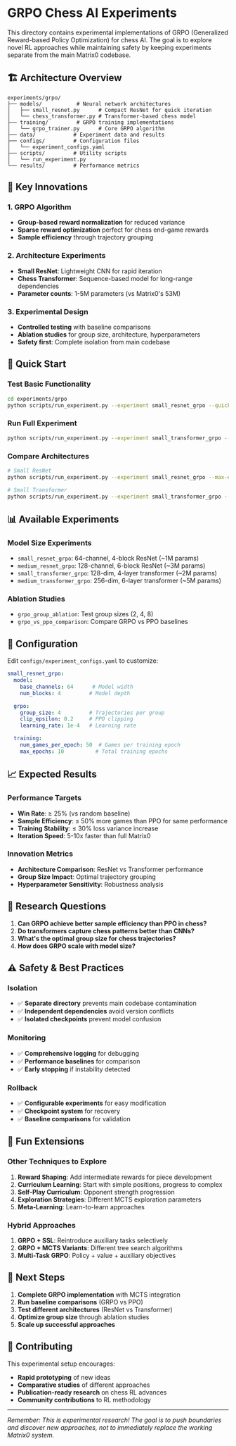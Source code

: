 # GRPO Chess AI Experiments

This directory contains experimental implementations of GRPO (Generalized Reward-based Policy Optimization) for chess AI. The goal is to explore novel RL approaches while maintaining safety by keeping experiments separate from the main Matrix0 codebase.

## 🏗️ **Architecture Overview**

```
experiments/grpo/
├── models/           # Neural network architectures
│   ├── small_resnet.py      # Compact ResNet for quick iteration
│   └── chess_transformer.py # Transformer-based chess model
├── training/         # GRPO training implementations
│   └── grpo_trainer.py      # Core GRPO algorithm
├── data/            # Experiment data and results
├── configs/         # Configuration files
│   └── experiment_configs.yaml
├── scripts/         # Utility scripts
│   └── run_experiment.py
└── results/         # Performance metrics
```

## 🎯 **Key Innovations**

### **1. GRPO Algorithm**
- **Group-based reward normalization** for reduced variance
- **Sparse reward optimization** perfect for chess end-game rewards
- **Sample efficiency** through trajectory grouping

### **2. Architecture Experiments**
- **Small ResNet**: Lightweight CNN for rapid iteration
- **Chess Transformer**: Sequence-based model for long-range dependencies
- **Parameter counts**: 1-5M parameters (vs Matrix0's 53M)

### **3. Experimental Design**
- **Controlled testing** with baseline comparisons
- **Ablation studies** for group size, architecture, hyperparameters
- **Safety first**: Complete isolation from main codebase

## 🚀 **Quick Start**

### **Test Basic Functionality**
```bash
cd experiments/grpo
python scripts/run_experiment.py --experiment small_resnet_grpo --quick-test
```

### **Run Full Experiment**
```bash
python scripts/run_experiment.py --experiment small_transformer_grpo --max-epochs 5
```

### **Compare Architectures**
```bash
# Small ResNet
python scripts/run_experiment.py --experiment small_resnet_grpo --max-epochs 3

# Small Transformer
python scripts/run_experiment.py --experiment small_transformer_grpo --max-epochs 3
```

## 📊 **Available Experiments**

### **Model Size Experiments**
- `small_resnet_grpo`: 64-channel, 4-block ResNet (~1M params)
- `medium_resnet_grpo`: 128-channel, 6-block ResNet (~3M params)
- `small_transformer_grpo`: 128-dim, 4-layer transformer (~2M params)
- `medium_transformer_grpo`: 256-dim, 6-layer transformer (~5M params)

### **Ablation Studies**
- `grpo_group_ablation`: Test group sizes (2, 4, 8)
- `grpo_vs_ppo_comparison`: Compare GRPO vs PPO baselines

## 🔧 **Configuration**

Edit `configs/experiment_configs.yaml` to customize:

```yaml
small_resnet_grpo:
  model:
    base_channels: 64      # Model width
    num_blocks: 4         # Model depth

  grpo:
    group_size: 4         # Trajectories per group
    clip_epsilon: 0.2     # PPO clipping
    learning_rate: 1e-4   # Learning rate

  training:
    num_games_per_epoch: 50  # Games per training epoch
    max_epochs: 10          # Total training epochs
```

## 📈 **Expected Results**

### **Performance Targets**
- **Win Rate**: ≥ 25% (vs random baseline)
- **Sample Efficiency**: ≤ 50% more games than PPO for same performance
- **Training Stability**: ≤ 30% loss variance increase
- **Iteration Speed**: 5-10x faster than full Matrix0

### **Innovation Metrics**
- **Architecture Comparison**: ResNet vs Transformer performance
- **Group Size Impact**: Optimal trajectory grouping
- **Hyperparameter Sensitivity**: Robustness analysis

## 🔬 **Research Questions**

1. **Can GRPO achieve better sample efficiency than PPO in chess?**
2. **Do transformers capture chess patterns better than CNNs?**
3. **What's the optimal group size for chess trajectories?**
4. **How does GRPO scale with model size?**

## ⚠️ **Safety & Best Practices**

### **Isolation**
- ✅ **Separate directory** prevents main codebase contamination
- ✅ **Independent dependencies** avoid version conflicts
- ✅ **Isolated checkpoints** prevent model confusion

### **Monitoring**
- ✅ **Comprehensive logging** for debugging
- ✅ **Performance baselines** for comparison
- ✅ **Early stopping** if instability detected

### **Rollback**
- ✅ **Configurable experiments** for easy modification
- ✅ **Checkpoint system** for recovery
- ✅ **Baseline comparisons** for validation

## 🎪 **Fun Extensions**

### **Other Techniques to Explore**
1. **Reward Shaping**: Add intermediate rewards for piece development
2. **Curriculum Learning**: Start with simple positions, progress to complex
3. **Self-Play Curriculum**: Opponent strength progression
4. **Exploration Strategies**: Different MCTS exploration parameters
5. **Meta-Learning**: Learn-to-learn approaches

### **Hybrid Approaches**
1. **GRPO + SSL**: Reintroduce auxiliary tasks selectively
2. **GRPO + MCTS Variants**: Different tree search algorithms
3. **Multi-Task GRPO**: Policy + value + auxiliary objectives

## 📝 **Next Steps**

1. **Complete GRPO implementation** with MCTS integration
2. **Run baseline comparisons** (GRPO vs PPO)
3. **Test different architectures** (ResNet vs Transformer)
4. **Optimize group size** through ablation studies
5. **Scale up successful approaches**

## 🤝 **Contributing**

This experimental setup encourages:
- **Rapid prototyping** of new ideas
- **Comparative studies** of different approaches
- **Publication-ready research** on chess RL advances
- **Community contributions** to RL methodology

---

*Remember: This is experimental research! The goal is to push boundaries and discover new approaches, not to immediately replace the working Matrix0 system.*
